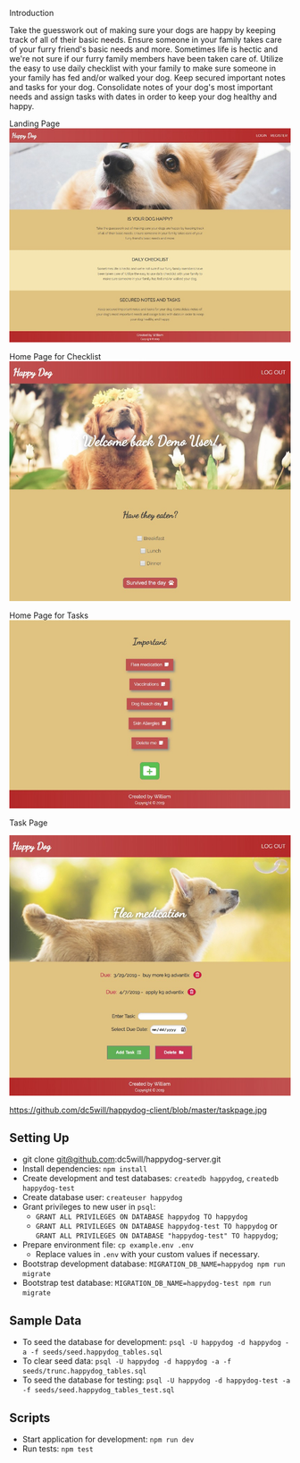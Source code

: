 

Introduction

Take the guesswork out of making sure your dogs are happy by keeping track of all of their basic needs. Ensure someone in your family takes care of your furry friend's basic needs and more. Sometimes life is hectic and we're not sure if our furry family members have been taken care of. Utilize the easy to use daily checklist with your family to make sure someone in your family has fed and/or walked your dog. Keep secured important notes and tasks for your dog. Consolidate notes of your dog's most important needs and assign tasks with dates in order to keep your dog healthy and happy.


Landing Page
![alt text](https://github.com/dc5will/happydog-client/blob/master/landingpage.jpg)

Home Page for Checklist
![alt text](https://github.com/dc5will/happydog-client/blob/master/homepage1.jpg)

Home Page for Tasks
![alt text](https://github.com/dc5will/happydog-client/blob/master/homepage2.jpg)

Task Page

![alt text](https://github.com/dc5will/happydog-client/blob/master/taskpage.jpg)


https://github.com/dc5will/happydog-client/blob/master/taskpage.jpg

## Setting Up

- git clone git@github.com:dc5will/happydog-server.git
- Install dependencies: `npm install`
- Create development and test databases: `createdb happydog`, `createdb happydog-test`
- Create database user: `createuser happydog`
- Grant privileges to new user in `psql`:
  - `GRANT ALL PRIVILEGES ON DATABASE happydog TO happydog`
  - `GRANT ALL PRIVILEGES ON DATABASE happydog-test TO happydog` or `GRANT ALL PRIVILEGES ON DATABASE "happydog-test" TO happydog`;
- Prepare environment file: `cp example.env .env`
  - Replace values in `.env` with your custom values if necessary.
- Bootstrap development database: `MIGRATION_DB_NAME=happydog npm run migrate`
- Bootstrap test database: `MIGRATION_DB_NAME=happydog-test npm run migrate`

## Sample Data

- To seed the database for development: `psql -U happydog -d happydog -a -f seeds/seed.happydog_tables.sql`
- To clear seed data: `psql -U happydog -d happydog -a -f seeds/trunc.happydog_tables.sql`
- To seed the database for testing: `psql -U happydog -d happydog-test -a -f seeds/seed.happydog_tables_test.sql`

## Scripts

- Start application for development: `npm run dev`
- Run tests: `npm test`
